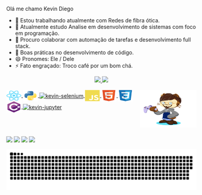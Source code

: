Olá me chamo Kevin Diego

- 🔭 Estou trabalhando atualmente com Redes de fibra ótica.
- 🌱 Atualmente estudo Analise em desenvolvimento de sistemas com foco em programação.
- 👯 Procuro colaborar com automação de tarefas e desenvolvimento full stack.
- 🤔 Boas práticas no desenvolvimento de código.
- 😄 Pronomes: Ele / Dele
- ⚡ Fato engraçado: Troco café por um bom chá.

<div align="center">
  <a href="https://github.com/KevinDik">
  <img height="180em" src="https://github-readme-stats.vercel.app/api?username=KevinDik&show_icons=true&theme=tokyonight&include_all_commits=false&count_private=true"/>
  <img height="180em" src="https://github-readme-stats.vercel.app/api/top-langs/?username=kevindik&layout=compact&langs_count8&theme=tokyonight"/>
</div>

<br>
  
<div style="display: inline_block">
  <img height="100" width="150" align="right" src=".github/workflows/octocat-1663446066911 (1).png">
  <img align="center" alt="kevin-React" height="30" width="40" src="https://raw.githubusercontent.com/devicons/devicon/master/icons/react/react-original.svg">
  <img align="center" alt="kevin-Python" height="30" width="40" src="https://raw.githubusercontent.com/devicons/devicon/master/icons/python/python-original.svg">
  <img align="center" alt="kevin-selenium" height="30" width="40"src="https://cdn.jsdelivr.net/gh/devicons/devicon/icons/selenium/selenium-original.svg"/>
  <img align="center" alt="kevin-Js" height="30" width="40" src="https://raw.githubusercontent.com/devicons/devicon/master/icons/javascript/javascript-plain.svg">
  <img align="center" alt="kevin-HTML" height="30" width="40" src="https://raw.githubusercontent.com/devicons/devicon/master/icons/html5/html5-original.svg">
  <img align="center" alt="kevin-CSS" height="30" width="40" src="https://raw.githubusercontent.com/devicons/devicon/master/icons/css3/css3-original.svg">
  <img align="center" alt="kevin-Csharp" height="30" width="40" src="https://raw.githubusercontent.com/devicons/devicon/master/icons/csharp/csharp-original.svg">
  <img align="center" alt="kevin-jupyter" height="30" width="40" src="https://cdn.jsdelivr.net/gh/devicons/devicon/icons/jupyter/jupyter-original.svg" />
</div>

##
<br>
<br>

<div> 
  <a href="https://discord.gg/974caehh" target="_blank"><img src="https://img.shields.io/badge/Discord-7289DA?style=for-the-badge&logo=discord&logoColor=white" target="_blank"></a> 
  <a href="https://www.instagram.com/k__diego.py/" target="_blank"><img src="https://img.shields.io/badge/-Instagram-%23E4405F?style=for-the-badge&logo=instagram&logoColor=white" target="_blank"></a>
  <a href = "mailto:kevindiegodasilvasousa@hotmail.com"><img src="https://img.shields.io/badge/Gmail-D14836?style=for-the-badge&logo=gmail&logoColor=white" target="_blank"></a>
  <a href="https://www.linkedin.com/in/kevin-diego-78a67b171/" target="_blank"><img src="https://img.shields.io/badge/-LinkedIn-%230077B5?style=for-the-badge&logo=linkedin&logoColor=white" target="_blank"></a>
 
  ![Snake animation](https://github.com/kevindik/kevindik/blob/output/github-contribution-grid-snake.svg)


</div>
